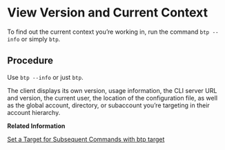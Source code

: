 <!-- loio9c29222ac7744d738a0259d359436497 -->

# View Version and Current Context

To find out the current context you’re working in, run the command `btp --info` or simply `btp`.



## Procedure

Use `btp --info` or just `btp`.

The client displays its own version, usage information, the CLI server URL and version, the current user, the location of the configuration file, as well as the global account, directory, or subaccount you’re targeting in their account hierarchy.

**Related Information**  


[Set a Target for Subsequent Commands with btp target](set-a-target-for-subsequent-commands-with-btp-target-720645a.md "Set the target for command calls to a subaccount, a directory, or a global account with the btp target command.")

